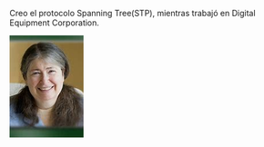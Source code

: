 Creo el protocolo Spanning Tree(STP), mientras trabajó en Digital Equipment Corporation.

![RadiaJoy](/imagenes2/RadiaJoyPerlman.png)

